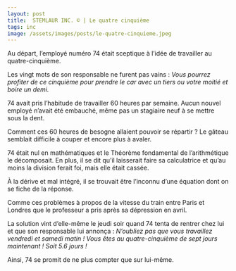 ```yaml
---
layout: post
title:  STEMLAUR INC. © | Le quatre cinquième
tags: inc
image: /assets/images/posts/le-quatre-cinquieme.jpeg
---
```


Au départ, l’employé numéro 74 était sceptique à l’idée de travailler au quatre-cinquième.

<!--more-->

Les vingt mots de son responsable ne furent pas vains : _Vous pourrez profiter de ce cinquième pour prendre le car avec un tiers ou votre moitié et boire un demi._

74 avait pris l’habitude de travailler 60 heures par semaine. Aucun nouvel employé n’avait été embauché, même pas un stagiaire neuf à se mettre sous la dent.

Comment ces 60 heures de besogne allaient pouvoir se répartir ? Le gâteau semblait difficile à couper et encore plus à avaler.

74 était nul en mathématiques et le Théorème fondamental de l’arithmétique le décomposait. En plus, il se dit qu’il laisserait faire sa calculatrice et qu’au moins la division ferait foi, mais elle était cassée.

À la dérive et mal intégré, il se trouvait être l’inconnu d’une équation dont on se fiche de la réponse.

Comme ces problèmes à propos de la vitesse du train entre Paris et Londres que le professeur a pris après sa dépression en avril.

La solution vint d’elle-même le jeudi soir quand 74 tenta de rentrer chez lui et que son responsable lui annonça : _N’oubliez pas que vous travaillez vendredi et samedi matin ! Vous êtes au quatre-cinquième de sept jours maintenant ! Soit 5.6 jours !_

Ainsi, 74 se promit de ne plus compter que sur lui-même.


